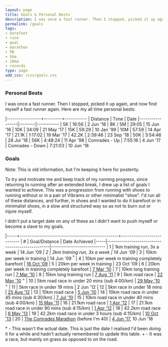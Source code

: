 ```yaml
---
layout: page
title: Goals & Personal Bests
description: I was once a fast runner. Then I stopped, picked it up again, and now find myself a fast runner again.  Here are my all time personal bests and the goals I set for my come-back.
permalink: /goals
tags:
- barefoot
- race
- goal
- marathon
- PB
- 5km
- 10km
- records
type: page
add_css: /css/goals.css
---
```


### Personal Bests

I was once a fast runner. Then I stopped, picked it up again, and now find myself a fast runner again.  Here are my all time personal bests:

|-----------------+---------+-----------
| Distance        | Time    | Date
|-----------------|:-------:|-----------
| 5K              | 16:56   | 2 Jun '18
| 8K / 5M         | 29:05   | 15 Jun '16
| 10K             | 34:09   | 21 May '17
| 15K             | 59:29   | 10 Jan '99
| 10M             | 57:59   | 14 Apr '17
| 21.1K           | 1:17:02 | 19 Mar '17
| 42.2K           | 2:39:46 | 23 Sep '18
| 50K             | 3:54:46 | 28 Jul '18
| 56K             | 4:48:24 | 11 Apr '98
| Comrades - Up   | 7:55:16 | 4 Jun '17
| Comrades - Down | 7:21:03 | 10 Jun '18

### Goals

Note: This is old information, but I'm keeping it here for posterity.

To try and motivate me and keep track of my running progress, since returning to running after an extended break, I drew up a list of goals I wanted to achieve.  This was a progression from running with shoes to running without or in a pair of Vibrams or other minimalist "shoe".  I'd run all of these distances, and further, in shoes and I wanted to do it barefoot or in minimalist shoes, in a slow and structured way so as not to burn out or injure myself.

I didn't put a target date on any of these as I didn't want to push myself or become a slave to my goals.

|-----+-------------------------------------------------+---------------------------
| #   | Goal/Distance                                   | Date Achieved
|-----|-------------------------------------------------|---------------------------
| 1   | 1km training run, 3x a week                     | 14 Jun '09 <sup>*</sup>
| 2   | 2km training run, 3x a week                     | 14 Jun '09 <sup>*</sup>
| 3   | 10km per week in training                       | 14 Jun '09 <sup>*</sup>
| 4   | 10km per week in training completely barefoot   | [16 Oct '09](/10km-in-a-week-barefoot-goal-ticked-off)
| 5   | 20km per week in training                       | 23 Oct '09
| 6   | 20km per week in training completely barefoot   | [7 Mar '10](/two-more-goals-can-be-ticked-off)
| 7   | 10km long training run                          | [7 Mar '10](/two-more-goals-can-be-ticked-off)
| 8   | 15km long training run                          | [7 Aug '11](/long-runs-are-back-and-theyre-good)
| 9   | 5km road race                                   | [22 May '10](/reading-parkrun-barefoot) <sup>+</sup>
| 10  | 5km road race in under 20 mins (sub 4:00/km)    | [29 May '10](/parkrun-two-and-a-pb-too) <sup>+</sup>
| 11  | 5km race in under 19 mins                       | 2 Jun '12
| 12  | 5km race in under 18 mins                       | [25 Aug '12](/back-in-sub-18min-5k-club)
| 13  | 10km road race                                  | [5 Jun '10](/yateley-10k-series-race-1-completed-barefoot)
| 14  | 10km road race in under 45 mins (sub 4:30/km)   | [7 Jul '10](/race-report-yateley-10k-series-2010-race-2)
| 15  | 10km road race in under 40 mins (sub 4:00/km)   | [15 May '11](/race-report-woodley-10k-2011)
| 16  | 21.1km road race                                | [1 Apr '12](/race-report-reading-half-marathon-2012)
| 17  | 21.1km road race in under 90 mins (sub 4:15/km) | [1 Apr '12](/race-report-reading-half-marathon-2012)
| 18  | 42.2km road race                                | [6 May '13](/it-wasnt-my-day-today)
| 19  | 42.2km road race in under 3 hours (sub 4:15/km) | [10 Oct '13](/race-report-abingdon-marathon-2013)
| 20  | [The Comrades Marathon](http://www.comrades.com/) (before I'm 40) | [4 Jun '17](/race-report-comrades-2017-an-up-run), 10 Jun '18


\* - This wasn't the actual date.  This is just the date I realised I'd been doing it for a while and hadn't actually remembered to update this table.
\+ - It was a race, but mainly on grass as opposed to on the road.
